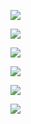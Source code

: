 ![](https://img.shields.io/github/stars/bresodev/MedicalList.svg)
  
![](https://img.shields.io/github/forks/bresodev/MedicalList.svg)
  
![](https://img.shields.io/github/tag/bresodev/MedicalList.svg)
  
![](https://img.shields.io/github/release/bresodev/MedicalList.svg)
  
![](https://img.shields.io/github/issues/bresodev/MedicalList.svg)
  
![](https://img.shields.io/bower/v/bresodev/MedicalList.svg)
